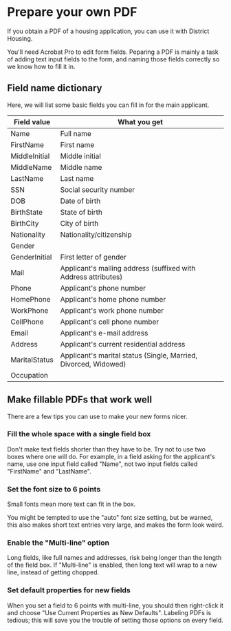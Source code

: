 Prepare your own PDF
====================

If you obtain a PDF of a housing application, you can use it with
District Housing.

You'll need Acrobat Pro to edit form fields.  Peparing a PDF is mainly a
task of adding text input fields to the form, and naming those fields
correctly so we know how to fill it in.

Field name dictionary
---------------------

Here, we will list some basic fields you can fill in for the main
applicant.

Field value   | What you get
---           | ---
Name          | Full name
FirstName     | First name
MiddleInitial | Middle initial
MiddleName    | Middle name
LastName      | Last name
SSN           | Social security number
DOB           | Date of birth
BirthState    | State of birth
BirthCity     | City of birth
Nationality   | Nationality/citizenship
Gender        |
GenderInitial | First letter of gender
Mail          | Applicant's mailing address (suffixed with Address attributes)
Phone         | Applicant's phone number
HomePhone     | Applicant's home phone number
WorkPhone     | Applicant's work phone number
CellPhone     | Applicant's cell phone number
Email         | Applicant's e-mail address
Address       | Applicant's current residential address
MaritalStatus | Applicant's marital status (Single, Married, Divorced, Widowed)
Occupation    |

Make fillable PDFs that work well
---------------------------------

There are a few tips you can use to make your new forms nicer.

### Fill the whole space with a single field box

Don't make text fields shorter than they have to be.  Try not to use two
boxes where one will do.  For example, in a field asking for the
applicant's name, use one input field called "Name", not two input
fields called "FirstName" and "LastName".

### Set the font size to 6 points

Small fonts mean more text can fit in the box.

You might be tempted to use the "auto" font size setting, but be warned,
this also makes short text entries very large, and makes the form look
weird.

### Enable the "Multi-line" option

Long fields, like full names and addresses, risk being longer than the
length of the field box.  If "Multi-line" is enabled, then long text will
wrap to a new line, instead of getting chopped.

### Set default properties for new fields

When you set a field to 6 points with multi-line, you should then
right-click it and choose "Use Current Properties as New Defaults".
Labeling PDFs is tedious; this will save you the trouble of setting
those options on every field.

